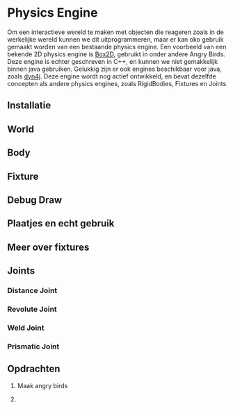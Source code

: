 # Physics Engine

Om een interactieve wereld te maken met objecten die reageren zoals in de werkelijke wereld kunnen we dit uitprogrammeren, maar er kan oko gebruik gemaakt worden van een bestaande physics engine. Een voorbeeld van een bekende 2D physics engine is [Box2D](http://www.box2d.org), gebruikt in onder andere Angry Birds. Deze engine is echter geschreven in C++, en kunnen we niet gemakkelijk binnen java gebruiken. Gelukkig zijn er ook engines beschikbaar voor java, zoals [dyn4j](http://www.dyn4j.org). Deze engine wordt nog actief ontwikkeld, en bevat dezelfde concepten als andere physics engines, zoals RigidBodies, Fixtures en Joints

## Installatie

## World

## Body

## Fixture

## Debug Draw

## Plaatjes en echt gebruik

## Meer over fixtures

## Joints

### Distance Joint

### Revolute Joint

### Weld Joint

### Prismatic Joint

## Opdrachten

1. Maak angry birds

2. 